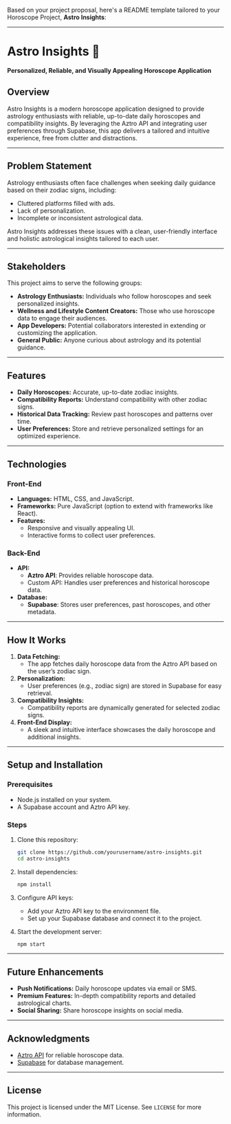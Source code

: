 Based on your project proposal, here's a README template tailored to your Horoscope Project, **Astro Insights**:

---

# Astro Insights 🌌  
**Personalized, Reliable, and Visually Appealing Horoscope Application**

## Overview  
Astro Insights is a modern horoscope application designed to provide astrology enthusiasts with reliable, up-to-date daily horoscopes and compatibility insights. By leveraging the Aztro API and integrating user preferences through Supabase, this app delivers a tailored and intuitive experience, free from clutter and distractions.

---

## Problem Statement  
Astrology enthusiasts often face challenges when seeking daily guidance based on their zodiac signs, including:  
- Cluttered platforms filled with ads.  
- Lack of personalization.  
- Incomplete or inconsistent astrological data.  

Astro Insights addresses these issues with a clean, user-friendly interface and holistic astrological insights tailored to each user.

---

## Stakeholders  
This project aims to serve the following groups:  
- **Astrology Enthusiasts:** Individuals who follow horoscopes and seek personalized insights.  
- **Wellness and Lifestyle Content Creators:** Those who use horoscope data to engage their audiences.  
- **App Developers:** Potential collaborators interested in extending or customizing the application.  
- **General Public:** Anyone curious about astrology and its potential guidance.  

---

## Features  
- **Daily Horoscopes:** Accurate, up-to-date zodiac insights.  
- **Compatibility Reports:** Understand compatibility with other zodiac signs.  
- **Historical Data Tracking:** Review past horoscopes and patterns over time.  
- **User Preferences:** Store and retrieve personalized settings for an optimized experience.  

---

## Technologies  
### Front-End  
- **Languages:** HTML, CSS, and JavaScript.  
- **Frameworks:** Pure JavaScript (option to extend with frameworks like React).  
- **Features:**  
  - Responsive and visually appealing UI.  
  - Interactive forms to collect user preferences.  

### Back-End  
- **API:**  
  - **Aztro API**: Provides reliable horoscope data.  
  - Custom API: Handles user preferences and historical horoscope data.  
- **Database:**  
  - **Supabase**: Stores user preferences, past horoscopes, and other metadata.  

---

## How It Works  
1. **Data Fetching:**  
   - The app fetches daily horoscope data from the Aztro API based on the user’s zodiac sign.  
2. **Personalization:**  
   - User preferences (e.g., zodiac sign) are stored in Supabase for easy retrieval.  
3. **Compatibility Insights:**  
   - Compatibility reports are dynamically generated for selected zodiac signs.  
4. **Front-End Display:**  
   - A sleek and intuitive interface showcases the daily horoscope and additional insights.  

---

## Setup and Installation  
### Prerequisites  
- Node.js installed on your system.  
- A Supabase account and Aztro API key.  

### Steps  
1. Clone this repository:  
   ```bash
   git clone https://github.com/yourusername/astro-insights.git
   cd astro-insights
   ```  
2. Install dependencies:  
   ```bash
   npm install
   ```  
3. Configure API keys:  
   - Add your Aztro API key to the environment file.  
   - Set up your Supabase database and connect it to the project.  

4. Start the development server:  
   ```bash
   npm start
   ```  

---

## Future Enhancements  
- **Push Notifications:** Daily horoscope updates via email or SMS.  
- **Premium Features:** In-depth compatibility reports and detailed astrological charts.  
- **Social Sharing:** Share horoscope insights on social media.  

---

## Acknowledgments  
- [Aztro API](https://aztro.sameerkumar.website/) for reliable horoscope data.  
- [Supabase](https://supabase.com/) for database management.  

---

## License  
This project is licensed under the MIT License. See `LICENSE` for more information.
